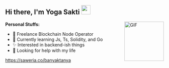 ## Hi there, I'm Yoga Sakti <img src="https://github.com/TheDudeThatCode/TheDudeThatCode/blob/master/Assets/Hi.gif" width="29px">

<img align="right" alt="GIF" height="125px" src="https://media3.giphy.com/media/ln7z2eWriiQAllfVcn/200w.webp" />

**Personal Stuffs:**
- 🚀 Freelance Blockchain Node Operator
- 🌱 Currently learning Js, Ts, Solidity, and Go
- ✨ Interested in backend-ish things 
- 🤔 Looking for help with my life

https://saweria.co/banyaktanya
